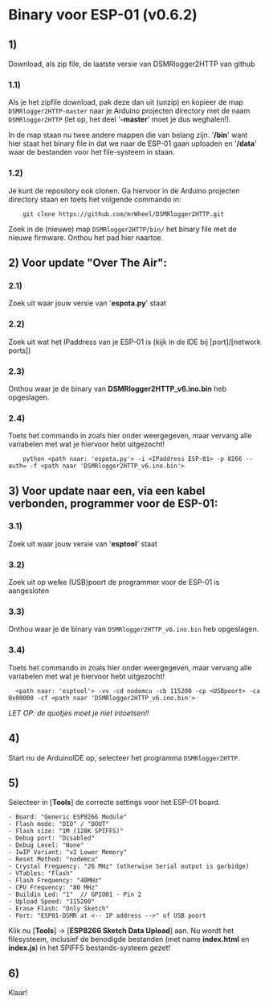 # Binary voor ESP-01 (v0.6.2)

## 1)
Download, als zip file, de laatste versie van DSMRlogger2HTTP van github

### 1.1)
Als je het zipfile download, pak deze dan uit (unzip) en kopieer de map 
```DSMRlogger2HTTP-master``` naar je Arduino projecten directory met de naam ```DSMRlogger2HTTP``` (let
op, het deel '**-master**' moet je dus weghalen!).

In de map staan nu twee andere mappen die van belang zijn. '**/bin**' want hier staat het binary file in dat we naar de ESP-01 gaan uploaden en '**/data**' waar de bestanden voor het file-systeem in staan.

### 1.2)
Je kunt de repository ook clonen. Ga hiervoor in de Arduino projecten directory staan en toets het volgende commando in:

```
    git clone https://github.com/mrWheel/DSMRlogger2HTTP.git
```

Zoek in de (nieuwe) map ```DSMRlogger2HTTP/bin/``` het binary file met de nieuwe firmware. Onthou het pad hier naartoe.

## 2) Voor update "Over The Air":

### 2.1) 
Zoek uit waar jouw versie van '**espota.py**' staat
### 2.2) 
Zoek uit wat het IPaddress van je ESP-01 is (kijk in de IDE bij [port]/[network ports])
### 2.3) 
Onthou waar je de binary van **DSMRlogger2HTTP_v6.ino.bin** heb opgeslagen.
### 2.4) 
Toets het commando in zoals hier onder weergegeven, maar vervang alle variabelen met wat je hiervoor hebt uitgezocht!
```
    python <path naar: 'espota.py'> -i <IPaddress ESP-01> -p 8266 --auth= -f <path naar 'DSMRlogger2HTTP_v6.ino.bin'>
```

## 3) Voor update naar een, via een kabel verbonden, programmer voor de ESP-01:

### 3.1)
Zoek uit waar jouw versie van '**esptool**' staat
### 3.2)
Zoek uit op welke (USB)poort de programmer voor de ESP-01 is aangesloten
### 3.3)
Onthou waar je de binary van ```DSMRlogger2HTTP_v6.ino.bin``` heb opgeslagen.
### 3.4)
Toets het commando in zoals hier onder weergegeven, maar vervang alle variabelen met wat je hiervoor hebt uitgezocht!

```
  <path naar: 'esptool'> -vv -cd nodemcu -cb 115200 -cp <USBpoort> -ca 0x00000 -cf <path naar 'DSMRlogger2HTTP_v6.ino.bin'>
```

*LET OP: de quotjes moet je niet intoetsen!!*

## 4)
Start nu de ArduinoIDE op, selecteer het programma ```DSMRlogger2HTTP```.

## 5)
Selecteer in [**Tools**] de correcte settings voor het ESP-01 board.

    - Board: "Generic ESP8266 Module"
    - Flash mode: "DIO" / "DOUT"
    - Flash size: "1M (128K SPIFFS)"
    - Debug port: "Disabled"
    - Debug Level: "None"
    - IwIP Variant: "v2 Lower Memory"
    - Reset Method: "nodemcu"
    - Crystal Frequency: "26 MHz" (otherwise Serial output is garbidge)
    - VTables: "Flash"
    - Flash Frequency: "40MHz"
    - CPU Frequency: "80 MHz"
    - Buildin Led: "1"  // GPIO01 - Pin 2
    - Upload Speed: "115200"
    - Erase Flash: "Only Sketch"
    - Port: "ESP01-DSMR at <-- IP address -->" of USB poort

Klik nu [**Tools**] -> [**ESP8266 Sketch Data Upload**] aan. Nu wordt het filesysteem, inclusief de benodigde bestanden (met name **index.html** en **index.js**) in het SPIFFS bestands-systeem gezet!

## 6)
Klaar!
